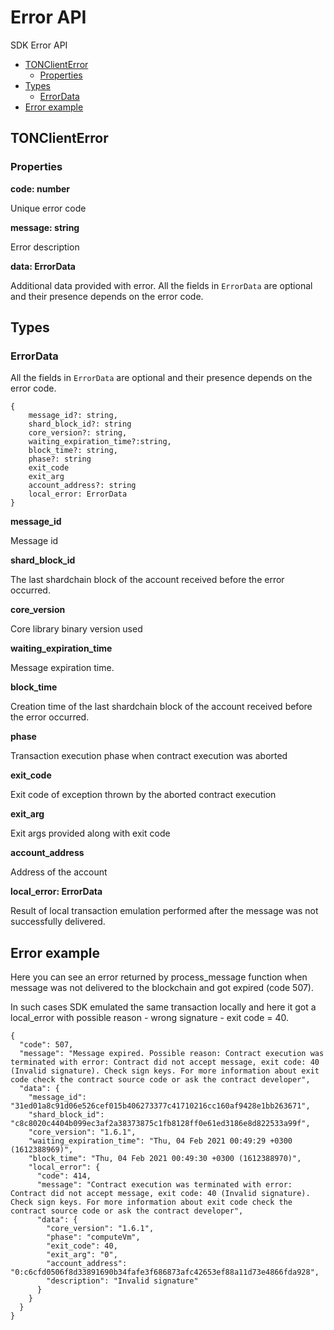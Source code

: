 # Error API

SDK Error API

* [TONClientError](error_api.md#tonclienterror)
  * [Properties](error_api.md#properties)
* [Types](error_api.md#types)
  * [ErrorData](error_api.md#errordata)
* [Error example](error_api.md#error-example)

## TONClientError

### Properties

**code: number**

Unique error code

**message: string**

Error description

**data: ErrorData**

Additional data provided with error. All the fields in `ErrorData` are optional and their presence depends on the error code.

## Types

### ErrorData

All the fields in `ErrorData` are optional and their presence depends on the error code.

```text
{
    message_id?: string,
    shard_block_id?: string
    core_version?: string,
    waiting_expiration_time?:string,
    block_time?: string,
    phase?: string
    exit_code
    exit_arg
    account_address?: string
    local_error: ErrorData
}
```

**message\_id**

Message id

**shard\_block\_id**

The last shardchain block of the account received before the error occurred.

**core\_version**

Core library binary version used

**waiting\_expiration\_time**

Message expiration time.

**block\_time**

Creation time of the last shardchain block of the account received before the error occurred.

**phase**

Transaction execution phase when contract execution was aborted

**exit\_code**

Exit code of exception thrown by the aborted contract execution

**exit\_arg**

Exit args provided along with exit code

**account\_address**

Address of the account

**local\_error: ErrorData**

Result of local transaction emulation performed after the message was not successfully delivered.

## Error example

Here you can see an error returned by process\_message function when message was not delivered to the blockchain and got expired \(code 507\).

In such cases SDK emulated the same transaction locally and here it got a local\_error with possible reason - wrong signature - exit code = 40.

```text
{
  "code": 507,
  "message": "Message expired. Possible reason: Contract execution was terminated with error: Contract did not accept message, exit code: 40 (Invalid signature). Check sign keys. For more information about exit code check the contract source code or ask the contract developer",
  "data": {
    "message_id": "31ed01a8c91d06e526cef015b406273377c41710216cc160af9428e1bb263671",
    "shard_block_id": "c8c8020c4404b099ec3af2a38373875c1fb8128ff0e61ed3186e8d822533a99f",
    "core_version": "1.6.1",
    "waiting_expiration_time": "Thu, 04 Feb 2021 00:49:29 +0300 (1612388969)",
    "block_time": "Thu, 04 Feb 2021 00:49:30 +0300 (1612388970)",
    "local_error": {
      "code": 414,
      "message": "Contract execution was terminated with error: Contract did not accept message, exit code: 40 (Invalid signature). Check sign keys. For more information about exit code check the contract source code or ask the contract developer",
      "data": {
        "core_version": "1.6.1",
        "phase": "computeVm",
        "exit_code": 40,
        "exit_arg": "0",
        "account_address": "0:c6cfd0506f8d33891690b34fafe3f686873afc42653ef88a11d73e4866fda928",
        "description": "Invalid signature"
      }
    }
  }
}
```

